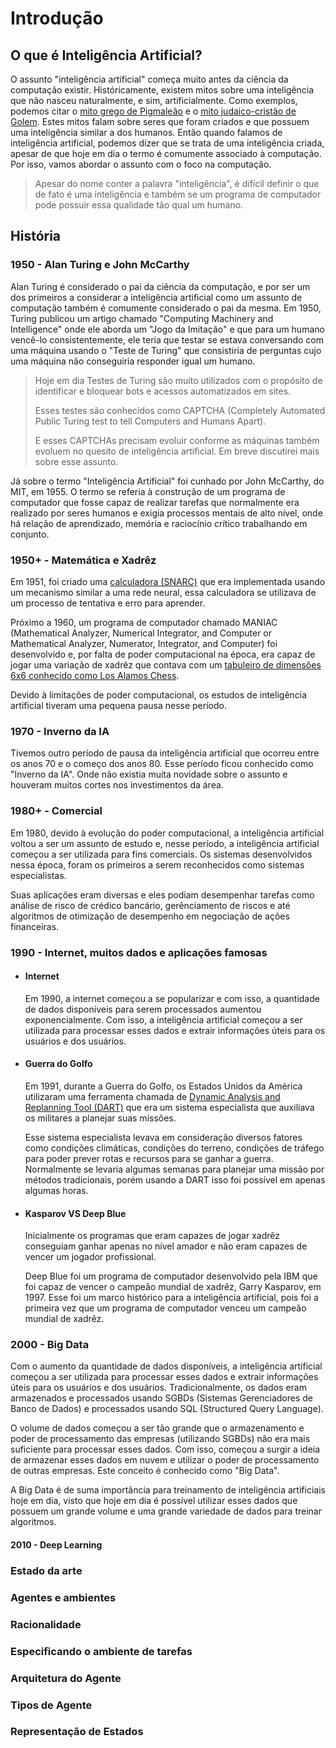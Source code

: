 # Introdução

## O que é Inteligência Artificial?

O assunto "inteligência artificial" começa muito antes da ciência da computação
existir. Históricamente, existem mitos sobre uma inteligência que não nasceu
naturalmente, e sim, artificialmente. Como exemplos, podemos citar o [mito grego
 de Pigmaleão](https://pt.wikipedia.org/wiki/Pigmale%C3%A3o) e o [mito judaico-cristão de Golem](https:/www.nationalgeographic.pt/historia/o-golem-um-homem-barro-no-gueto-praga_2907).
Estes mitos falam sobre seres que foram criados e que possuem uma inteligência
similar a dos humanos. Então quando falamos de inteligência artificial, podemos
dizer que se trata de uma inteligência criada, apesar de que hoje em dia o termo
é comumente associado à computação. Por isso, vamos abordar o assunto com o foco
na computação.

> Apesar do nome conter a palavra "inteligência", é difícil definir o que de fato
> é uma inteligência e também se um programa de computador pode possuir essa qualidade
> tão qual um humano.

## História

### 1950 - Alan Turing e John McCarthy

Alan Turing é considerado o pai da ciência da computação, e por ser um dos
primeiros a considerar a inteligência artificial como um assunto de computação
também é comumente considerado o pai da mesma. Em 1950, Turing publicou um 
artigo chamado "Computing Machinery and Intelligence" onde ele aborda um
"Jogo da Imitação" e que para um humano vencê-lo consistentemente, ele teria
que testar se estava conversando com uma máquina usando o "Teste de Turing"
que consistiria de perguntas cujo uma máquina não conseguiria responder igual
um humano.

> Hoje em dia Testes de Turing são muito utilizados com o propósito de 
> identificar e bloquear bots e acessos automatizados em sites.
> 
> Esses testes são conhecidos como CAPTCHA (Completely Automated Public Turing test to tell Computers and Humans Apart).
> 
> E esses CAPTCHAs precisam evoluir conforme as máquinas também evoluem no
> quesito de inteligência artificial. Em breve discutirei mais sobre esse assunto.

Já sobre o termo "Inteligência Artificial" foi cunhado por John McCarthy, 
do MIT, em 1955. O termo se referia à construção de um programa de computador
que fosse capaz de realizar tarefas que normalmente era realizado por seres
humanos e exigia processos mentais de alto nível, onde há relação de 
aprendizado, memória e raciocínio crítico trabalhando em conjunto.

### 1950+ - Matemática e Xadrêz

Em 1951, foi criado uma [calculadora (SNARC)](https://zahid-parvez.medium.com/history-of-ai-the-first-neural-network-computer-marvin-minsky-231c8bd58409) que era implementada usando um mecanismo
similar a uma rede neural, essa calculadora se utilizava de um processo de
tentativa e erro para aprender.

Próximo a 1960, um programa de computador chamado MANIAC 
(Mathematical Analyzer, Numerical Integrator, and Computer or 
Mathematical Analyzer, Numerator, Integrator, and Computer)
foi desenvolvido e, por falta de poder computacional na época, era capaz de jogar
uma variação de xadrêz que contava com um [tabuleiro de dimensões 6x6 
conhecido como Los Alamos Chess](https://discover.lanl.gov/publications/at-the-bradbury/2023-aug/maniac-chess/).

Devido à limitações de poder computacional, os estudos de inteligência 
artificial tiveram uma pequena pausa nesse período.

### 1970 - Inverno da IA

Tivemos outro período de pausa da inteligência artificial que ocorreu entre os anos 70 e o começo dos anos 80. Esse período ficou conhecido como "Inverno da IA". Onde não
existia muita novidade sobre o assunto e houveram muitos cortes nos investimentos
da área.

### 1980+ - Comercial

Em 1980, devido à evolução do poder computacional, a inteligência artificial
voltou a ser um assunto de estudo e, nesse período, a inteligência artificial
começou a ser utilizada para fins comerciais. Os sistemas desenvolvidos nessa
 época, foram os primeiros a serem reconhecidos como sistemas especialistas.

Suas aplicações eram diversas e eles podiam desempenhar tarefas como
análise de risco de crédico bancário, gerênciamento de riscos e até algoritmos
de otimização de desempenho em negociação de ações financeiras.


### 1990 - Internet, muitos dados e aplicações famosas

- #### Internet

    Em 1990, a internet começou a se popularizar e com isso, a quantidade de
    dados disponíveis para serem processados aumentou exponencialmente. 
    Com isso, a inteligência artificial começou a ser utilizada para processar
    esses dados e extrair informações úteis para os usuários e dos usuários.

- #### Guerra do Golfo

    Em 1991, durante a Guerra do Golfo, os Estados Unidos da América utilizaram
    uma ferramenta chamada de [Dynamic Analysis and Replanning Tool (DART)](https://en.wikipedia.org/wiki/Dynamic_Analysis_and_Replanning_Tool) que
    era um sistema especialista que auxiliava os militares a planejar suas missões.

    Esse sistema especialista levava em consideração diversos fatores como
    condições climáticas, condições do terreno, condições de tráfego para poder
    prever rotas e recursos para se ganhar a guerra. Normalmente se levaria algumas
    semanas para planejar uma missão por métodos tradicionais, porém usando a DART
    isso foi possível em apenas algumas horas.


- #### Kasparov VS Deep Blue
    
    Inicialmente os programas que eram capazes de jogar xadrêz conseguiam ganhar
    apenas no nível amador e não eram capazes de vencer um jogador profissional. 

    Deep Blue foi um programa de computador desenvolvido pela IBM que foi capaz de
    vencer o campeão mundial de xadrêz, Garry Kasparov, em 1997. 
    Esse foi um marco histórico para a inteligência artificial, pois foi a primeira vez que um programa de computador venceu um campeão mundial de xadrêz.

### 2000 - Big Data

Com o aumento da quantidade de dados disponíveis, a inteligência artificial
começou a ser utilizada para processar esses dados e extrair informações úteis
para os usuários e dos usuários. Tradicionalmente, os dados eram armazenados e
processados usando SGBDs (Sistemas Gerenciadores de Banco de Dados) e processados
usando SQL (Structured Query Language).

O volume de dados começou a ser tão grande que o armazenamento e poder de
processamento das empresas (utilizando SGBDs) não era mais suficiente para 
processar esses dados.
Com isso, começou a surgir a ideia de armazenar
esses dados em nuvem e utilizar o poder de processamento de outras empresas.
Este conceito é conhecido como "Big Data".

A Big Data é de suma importância para treinamento de inteligência artificiais
hoje em dia, visto que hoje em dia é possível utilizar esses dados que possuem
um grande volume e uma grande variedade de dados para treinar algoritmos.

#### 2010 - Deep Learning

### Estado da arte

### Agentes e ambientes

### Racionalidade

### Especificando o ambiente de tarefas

### Arquitetura do Agente

### Tipos de Agente

### Representação de Estados


